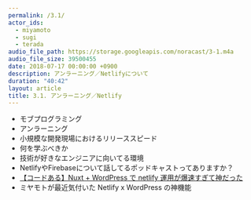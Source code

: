 ```yaml
---
permalink: /3.1/
actor_ids:
  - miyamoto
  - sugi
  - terada
audio_file_path: https://storage.googleapis.com/noracast/3-1.m4a
audio_file_size: 39500455
date: 2018-07-17 00:00:00 +0900
description: アンラーニング／Netlifyについて
duration: "40:42"
layout: article
title: 3.1. アンラーニング／Netlify
---
```


- モブプログラミング
- アンラーニング
- 小規模な開発現場におけるリリーススピード
- 何を学ぶべきか
- 技術が好きなエンジニアに向いてる環境
- NetlifyやFirebaseについて話してるポッドキャストってありますか？
- [【コードある】Nuxt + WordPress で netlify 運用が爆速すぎて神だった](https://qiita.com/yahsan2/items/39eb9e3e19f72257084c)
- ミヤモトが最近気付いた Netlify x WordPress の神機能
